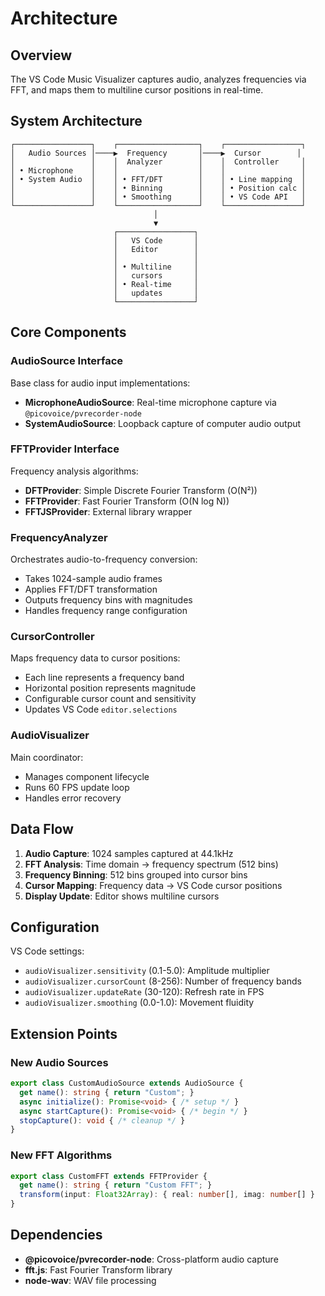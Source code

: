 # Architecture

## Overview

The VS Code Music Visualizer captures audio, analyzes frequencies via FFT, and maps them to multiline cursor positions in real-time.

## System Architecture

```
┌─────────────────┐    ┌──────────────────┐    ┌─────────────────┐
│   Audio Sources │────▶  Frequency       │────▶  Cursor        │
│                 │    │  Analyzer        │    │  Controller     │  
│ • Microphone    │    │                  │    │                 │
│ • System Audio  │    │ • FFT/DFT        │    │ • Line mapping  │
│                 │    │ • Binning        │    │ • Position calc │
│                 │    │ • Smoothing      │    │ • VS Code API   │
└─────────────────┘    └──────────────────┘    └─────────────────┘
                                │
                                ▼
                       ┌─────────────────┐
                       │   VS Code       │
                       │   Editor        │
                       │                 │
                       │ • Multiline     │
                       │   cursors       │
                       │ • Real-time     │  
                       │   updates       │
                       └─────────────────┘
```

## Core Components

### AudioSource Interface
Base class for audio input implementations:
- **MicrophoneAudioSource**: Real-time microphone capture via `@picovoice/pvrecorder-node`
- **SystemAudioSource**: Loopback capture of computer audio output

### FFTProvider Interface  
Frequency analysis algorithms:
- **DFTProvider**: Simple Discrete Fourier Transform (O(N²))
- **FFTProvider**: Fast Fourier Transform (O(N log N))
- **FFTJSProvider**: External library wrapper

### FrequencyAnalyzer
Orchestrates audio-to-frequency conversion:
- Takes 1024-sample audio frames
- Applies FFT/DFT transformation  
- Outputs frequency bins with magnitudes
- Handles frequency range configuration

### CursorController
Maps frequency data to cursor positions:
- Each line represents a frequency band
- Horizontal position represents magnitude
- Configurable cursor count and sensitivity
- Updates VS Code `editor.selections`

### AudioVisualizer
Main coordinator:
- Manages component lifecycle
- Runs 60 FPS update loop
- Handles error recovery

## Data Flow

1. **Audio Capture**: 1024 samples captured at 44.1kHz
2. **FFT Analysis**: Time domain → frequency spectrum (512 bins)
3. **Frequency Binning**: 512 bins grouped into cursor bins
4. **Cursor Mapping**: Frequency data → VS Code cursor positions
5. **Display Update**: Editor shows multiline cursors

## Configuration

VS Code settings:
- `audioVisualizer.sensitivity` (0.1-5.0): Amplitude multiplier
- `audioVisualizer.cursorCount` (8-256): Number of frequency bands
- `audioVisualizer.updateRate` (30-120): Refresh rate in FPS
- `audioVisualizer.smoothing` (0.0-1.0): Movement fluidity

## Extension Points

### New Audio Sources
```typescript
export class CustomAudioSource extends AudioSource {
  get name(): string { return "Custom"; }
  async initialize(): Promise<void> { /* setup */ }
  async startCapture(): Promise<void> { /* begin */ }
  stopCapture(): void { /* cleanup */ }
}
```

### New FFT Algorithms
```typescript
export class CustomFFT extends FFTProvider {
  get name(): string { return "Custom FFT"; }
  transform(input: Float32Array): { real: number[], imag: number[] }
}
```

## Dependencies

- **@picovoice/pvrecorder-node**: Cross-platform audio capture
- **fft.js**: Fast Fourier Transform library  
- **node-wav**: WAV file processing